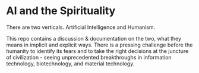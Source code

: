 # AI and the Spirituality

There are two verticals. Artificial Intelligence and Humanism.

This repo contains a discussion & documentation on the two, what they means in implicit and explicit ways.
There is a pressing challenge before the humanity to identify its fears and to take the right decisions at the juncture of civilization - seeing unprecedented breakthroughs in information technology, biotechnology, and material technology.
